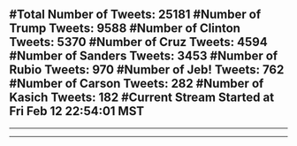 #Total Number of Tweets: 25181 
#Number of Trump Tweets: 9588
#Number of Clinton Tweets: 5370
#Number of Cruz Tweets: 4594
#Number of Sanders Tweets: 3453
#Number of Rubio Tweets: 970
#Number of Jeb! Tweets: 762
#Number of Carson Tweets: 282
#Number of Kasich Tweets: 182
#Current Stream Started at Fri Feb 12 22:54:01 MST
---
---
---
